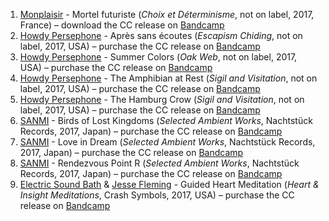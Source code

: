1. [Monplaisir](https://musicbrainz.org/artist/cf157aed-60a1-4442-bc6f-490f418f496b) - Mortel futuriste (_Choix et Déterminisme_, not on label, 2017, France) – download the CC release on [Bandcamp](https://chezmonplaisir.bandcamp.com/album/choix-et-d-terminisme)
1. [Howdy Persephone](https://musicbrainz.org/artist/8f4b461a-acf6-40b2-835d-bd168b4e7902) - Après sans écoutes (_Escapism Chiding_, not on label, 2017, USA) – purchase the CC release on [Bandcamp](https://howdypersephone.bandcamp.com/album/escapism-chiding)
1. [Howdy Persephone](https://musicbrainz.org/artist/8f4b461a-acf6-40b2-835d-bd168b4e7902) - Summer Colors (_Oak Web_, not on label, 2017, USA) – purchase the CC release on [Bandcamp](https://howdypersephone.bandcamp.com/album/oak-web)
1. [Howdy Persephone](https://musicbrainz.org/artist/8f4b461a-acf6-40b2-835d-bd168b4e7902) - The Amphibian at Rest (_Sigil and Visitation_, not on label, 2017, USA) – purchase the CC release on [Bandcamp](https://howdypersephone.bandcamp.com/album/sigil-and-visitation)
1. [Howdy Persephone](https://musicbrainz.org/artist/8f4b461a-acf6-40b2-835d-bd168b4e7902) - The Hamburg Crow (_Sigil and Visitation_, not on label, 2017, USA) – purchase the CC release on [Bandcamp](https://howdypersephone.bandcamp.com/album/sigil-and-visitation)
1. [SANMI](https://musicbrainz.org/artist/27b553e4-fbb2-48ce-9eec-b20ad1755716) - Birds of Lost Kingdoms (_Selected Ambient Works_, Nachtstück Records, 2017, Japan) – purchase the CC release on [Bandcamp](https://nachtstuckrecords.bandcamp.com/album/sanmi-selected-ambient-works)
1. [SANMI](https://musicbrainz.org/artist/27b553e4-fbb2-48ce-9eec-b20ad1755716) - Love in Dream (_Selected Ambient Works_, Nachtstück Records, 2017, Japan) – purchase the CC release on [Bandcamp](https://nachtstuckrecords.bandcamp.com/album/sanmi-selected-ambient-works)
1. [SANMI](https://musicbrainz.org/artist/27b553e4-fbb2-48ce-9eec-b20ad1755716) - Rendezvous Point R (_Selected Ambient Works_, Nachtstück Records, 2017, Japan) – purchase the CC release on [Bandcamp](https://nachtstuckrecords.bandcamp.com/album/sanmi-selected-ambient-works)
1. [Electric Sound Bath](https://musicbrainz.org/artist/f25c4d18-9b1d-4101-b328-3bac107ab15a) & [Jesse Fleming](https://musicbrainz.org/artist/0cec5daa-b6af-4ef3-9147-c7624adc73b3) - Guided Heart Meditation (_Heart & Insight Meditations_, Crash Symbols, 2017, USA) – purchase the CC release on [Bandcamp](https://crashsymbols.bandcamp.com/album/heart-insight-meditations)

